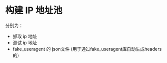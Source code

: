 # 构建 IP 地址池

分别为：

* 抓取 ip 地址
* 测试 ip 地址
* fake_useragent 的 json文件 (用于通过fake_useragent库自动生成headers的)


